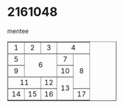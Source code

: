 # 2161048
mentee
<!DOCTYPE html>
<head>
    </head>
    <body>
        <table border="1"  style="width:50%; text-align:center;">
        <tr>
            <td>1</td>
            <td>2</td>
            <td>3</td>
            <td colspan="2">4</td>
            </tr>
            <tr>
                <td>5</td>
                <td colspan="2"rowspan="2">6</td>
                <td>7</td>
                <td rowspan="3">8</td>
            </tr>    
            <tr>
                <td>9</td>
                <td>10</td>
            </tr>    
            <tr>
                <td colspan="2">11</td>
                <td>12</td>
                <td rowspan="2">13</td>
            </tr>
         <tr>
            <td>14</td>
            <td>15</td>
            <td>16</td>
            <td>17</td>
            </tr>
        </table>
    </body>
